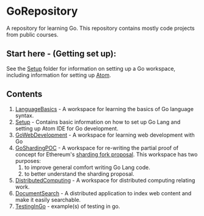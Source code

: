 # GoRepository
A repository for learning Go. This repository contains mostly code projects from public courses.  

## Start here - (Getting set up):
See the [Setup](./SetupGo) folder for information on setting up a Go workspace, including information for setting up [Atom](https://atom.io/).

## Contents
1. [LanguageBasics](./LanguageBasics) - A workspace for learning the basics of Go language syntax.
2. [Setup](./SetupGo) - Contains basic information on how to set up Go Lang and setting up Atom IDE for Go development.
3. [GoWebDevelopment](./GoWebDevelopment) - A workspace for learning web development with Go
4. [GoShardingPOC](./GoShardingPOC) - A workspace for re-writing the partial proof of concept for Ethereum's [sharding fork proposal](https://github.com/ethereum/research/tree/master/sharding_fork_choice_poc).  This workspace has two purposes:
    1. to improve general comfort writing Go Lang code.
    2. to better understand the sharding proposal.  
5. [DistributedComputing](./DistributedComputing) - A workspace for distributed computing relating work.
6. [DocumentSearch](./DocumentSearch) - A distributed application to index web content and make it easily searchable.
7. [TestingInGo](./TestingInGo) - example(s) of testing in go.
